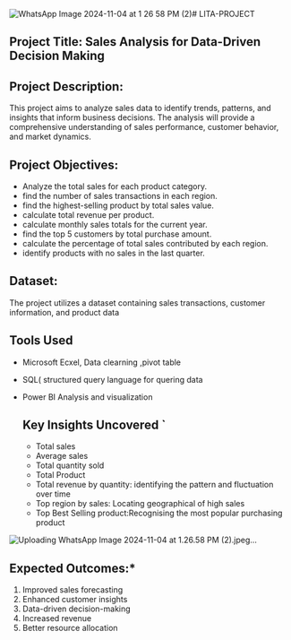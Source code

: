 ![WhatsApp Image 2024-11-04 at 1 26 58 PM (2)](https://github.com/user-attachments/assets/91ad2ad6-a83f-4295-a9cc-4ce148ae9ff1)# LITA-PROJECT
## Project Title: Sales Analysis for Data-Driven Decision Making

## Project Description:

This project aims to analyze sales data to identify trends, patterns, and insights that inform business decisions. The analysis will provide a comprehensive understanding of sales performance, customer behavior, and market dynamics.

## Project Objectives:

- Analyze the total sales for each product category.
- find the number of sales transactions in each region.
-  find the highest-selling product by total sales value.
- calculate total revenue per product.
- calculate monthly sales totals for the current year.
- find the top 5 customers by total purchase amount.
- calculate the percentage of total sales contributed by each region.
- identify products with no sales in the last quarter.
  
## Dataset:

The project utilizes a dataset containing sales transactions, customer information, and product data

## Tools Used
- Microsoft Ecxel, Data clearning ,pivot table
- SQL( structured query language for quering data
- Power BI Analysis and visualization

  ## Key Insights Uncovered   `
  - Total sales
  - Average sales
  - Total quantity sold
  - Total Product
  - Total revenue by quantity: identifying the pattern and fluctuation over time
  - Top region by sales: Locating geographical of high sales 
  - Top Best Selling product:Recognising the most popular purchasing product
 


![Uploading WhatsApp Image 2024-11-04 at 1.26.58 PM (2).jpeg…]()





## Expected Outcomes:*

1. Improved sales forecasting
2. Enhanced customer insights
3. Data-driven decision-making
4. Increased revenue
5. Better resource allocation



